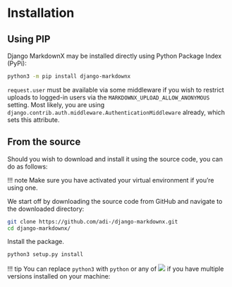 # Installation

## Using PIP

Django MarkdownX may be installed directly using Python Package Index (PyPi):

```bash
python3 -m pip install django-markdownx
```

`request.user` must be available via some middleware if you wish to restrict
uploads to logged-in users via the `MARKDOWNX_UPLOAD_ALLOW_ANONYMOUS` setting.
Most likely, you are using `django.contrib.auth.middleware.AuthenticationMiddleware`
already, which sets this attribute.

## From the source

Should you wish to download and install it using the source code, you can do as follows:

!!! note
	Make sure you have activated your virtual environment if you’re using one.
	
We start off by downloading the source code from GitHub and navigate to the downloaded directory:

```bash
git clone https://github.com/adi-/django-markdownx.git
cd django-markdownx/
```

Install the package.

```bash
python3 setup.py install
```

!!! tip
	You can replace ``python3`` with ``python`` or any of ![](https://img.shields.io/pypi/pyversions/django-markdownx.svg) if
    you have multiple versions installed on your machine:
